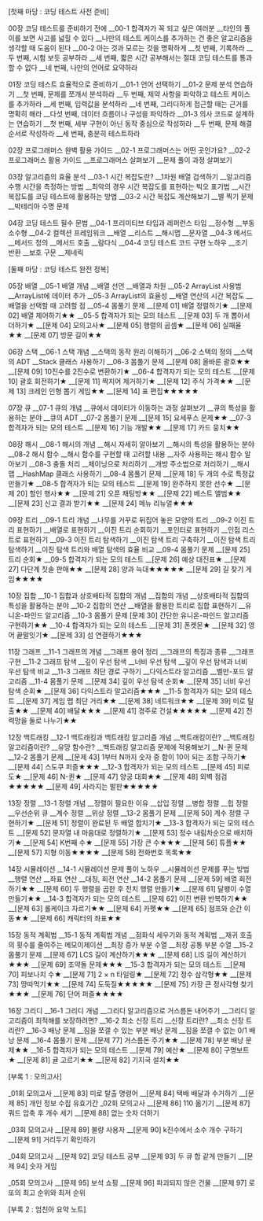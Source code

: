 [첫째 마당 : 코딩 테스트 사전 준비]


00장 코딩 테스트를 준비하기 전에
__00-1 합격자가 꼭 되고 싶은 여러분
__타인의 풀이를 보면 사고를 넓힐 수 있다
__나만의 테스트 케이스를 추가하는 건 좋은 알고리즘을 생각할 때 도움이 된다
__00-2 아는 것과 모르는 것을 명확하게
__첫 번째, 기록하라
__두 번째, 시험 보듯 공부하라
__세 번째, 짧은 시간 공부해서는 절대 코딩 테스트를 통과할 수 없다
__네 번째, 나만의 언어로 요약하라


01장 코딩 테스트 효율적으로 준비하기
__01-1 언어 선택하기
__01-2 문제 분석 연습하기
__첫 번째, 문제를 쪼개서 분석하라
__두 번째, 제약 사항을 파악하고 테스트 케이스를 추가하라
__세 번째, 입력값을 분석하라
__네 번째, 그리디하게 접근할 때는 근거를 명확히 해라
__다섯 번째, 데이터 흐름이나 구성을 파악하라
__01-3 의사 코드로 설계하는 연습하기
__첫 번째, 세부 구현이 아닌 동작 중심으로 작성하라
__두 번째, 문제 해결 순서로 작성하라
__세 번째, 충분히 테스트하라


02장 프로그래머스 완벽 활용 가이드
__02-1 프로그래머스는 어떤 곳인가요?
__02-2 프로그래머스 활용 가이드
__프로그래머스 살펴보기
__문제 풀이 과정 살펴보기


03장 알고리즘의 효율 분석
__03-1 시간 복잡도란?
__1차원 배열 검색하기
__알고리즘 수행 시간을 측정하는 방법
__최악의 경우 시간 복잡도를 표현하는 빅오 표기법
__시간 복잡도를 코딩 테스트에 활용하는 방법
__03-2 시간 복잡도 계산해보기
__별 찍기 문제
__박테리아 수명 문제


04장 코딩 테스트 필수 문법
__04-1 프리미티브 타입과 레퍼런스 타입
__정수형
__부동소수형
__04-2 컬렉션 프레임워크
__배열
__리스트
__해시맵
__문자열
__04-3 메서드
__메서드 정의
__메서드 호출
__람다식
__04-4 코딩 테스트 코드 구현 노하우
__조기 반환
__보호 구문
__제네릭


[둘째 마당 : 코딩 테스트 완전 정복]


05장 배열
__05-1 배열 개념
__배열 선언
__배열과 차원
__05-2 ArrayList 사용법
__ArrayList에 데이터 추가
__05-3 ArrayList의 효율성
__배열 연산의 시간 복잡도
__배열을 선택할 때 고려할 점
__05-4 몸풀기 문제
__[문제 01] 배열 정렬하기★
__[문제 02] 배열 제어하기★★
__05-5 합격자가 되는 모의 테스트
__[문제 03] 두 개 뽑아서 더하기★
__[문제 04] 모의고사★
__[문제 05] 행렬의 곱셈★
__[문제 06] 실패율★★
__[문제 07] 방문 길이★★


06장 스택
__06-1 스택 개념
__스택의 동작 원리 이해하기
__06-2 스택의 정의
__스택의 ADT
__Stack 클래스 사용하기
__06-3 몸풀기 문제
__[문제 08] 올바른 괄호★★
__[문제 09] 10진수를 2진수로 변환하기★
__06-4 합격자가 되는 모의 테스트
__[문제 10] 괄호 회전하기★
__[문제 11] 짝지어 제거하기★
__[문제 12] 주식 가격★★
__[문제 13] 크레인 인형 뽑기 게임★★
__[문제 14] 표 편집★★★★★


07장 큐
__07-1 큐의 개념
__큐에서 데이터가 이동하는 과정 살펴보기
__큐의 특성을 활용하는 분야
__큐의 ADT
__07-2 몸풀기 문제
__[문제 15] 요세푸스 문제★★
__07-3 합격자가 되는 모의 테스트
__[문제 16] 기능 개발★★
__[문제 17] 카드 뭉치★★


08장 해시
__08-1 해시의 개념
__해시 자세히 알아보기
__해시의 특성을 활용하는 분야
__08-2 해시 함수
__해시 함수를 구현할 때 고려할 내용
__자주 사용하는 해시 함수 알아보기
__08-3 충돌 처리
__체이닝으로 처리하기
__개방 주소법으로 처리하기
__해시맵
__HashMap 클래스 사용하기
__08-4 몸풀기 문제
__[문제 18] 두 개의 수로 특정값 만들기★
__08-5 합격자가 되는 모의 테스트
__[문제 19] 완주하지 못한 선수★
__[문제 20] 할인 행사★★
__[문제 21] 오픈 채팅방★★
__[문제 22] 베스트 앨범★★
__[문제 23] 신고 결과 받기★★
__[문제 24] 메뉴 리뉴얼★★★


09장 트리
__09-1 트리 개념
__나무를 거꾸로 뒤집어 놓은 모양의 트리
__09-2 이진 트리 표현하기
__배열로 표현하기
__이진 트리 순회하기
__포인터로 표현하기
__인접 리스트로 표현하기
__09-3 이진 트리 탐색하기
__이진 탐색 트리 구축하기
__이진 탐색 트리 탐색하기
__이진 탐색 트리와 배열 탐색의 효율 비교
__09-4 몸풀기 문제
__[문제 25] 트리 순회★
__09-5 합격자가 되는 모의 테스트
__[문제 26] 예상 대진표★
__[문제 27] 다단계 칫솔 판매★★
__[문제 28] 양과 늑대★★★★★
__[문제 29] 길 찾기 게임★★★★


10장 집합
__10-1 집합과 상호배타적 집합의 개념
__집합의 개념
__상호배타적 집합의 특성을 활용하는 분야
__10-2 집합의 연산
__배열을 활용한 트리로 집합 표현하기
__유니온-파인드 알고리즘
__10-3 몸풀기 문제
[문제 30] 간단한 유니온-파인드 알고리즘 구현하기★★
__10-4 합격자가 되는 모의 테스트
__[문제 31] 폰켓몬★
__[문제 32] 영어 끝말잇기★
__[문제 33] 섬 연결하기★★★


11장 그래프
__11-1 그래프의 개념
__그래프 용어 정리
__그래프의 특징과 종류
__그래프 구현
__11-2 그래프 탐색
__깊이 우선 탐색
__너비 우선 탐색
__깊이 우선 탐색과 너비 우선 탐색 비교
__11-3 그래프 최단 경로 구하기
__다익스트라 알고리즘
__벨만-포드 알고리즘
__11-4 몸풀기 문제
__[문제 34] 깊이 우선 탐색 순회★
__[문제 35] 너비 우선 탐색 순회★
__[문제 36] 다익스트라 알고리즘★★★
__11-5 합격자가 되는 모의 테스트
__[문제 37] 게임 맵 최단 거리★★
__[문제 38] 네트워크★★
__[문제 39] 미로 탈출★★
__[문제 40] 배달★★★
__[문제 41] 경주로 건설★★★★★
__[문제 42] 전력망을 둘로 나누기★★


12장 백트래킹
__12-1 백트래킹과 백트래킹 알고리즘 개념
__백트래킹이란?
__백트래킹 알고리즘이란?
__유망 함수란?
__백트래킹 알고리즘 문제에 적용해보기
__N-퀸 문제
__12-2 몸풀기 문제
__[문제 43] 1부터 N까지 숫자 중 합이 10이 되는 조합 구하기★
__[문제 44] 스도쿠 퍼즐★★★
__12-3 합격자가 되는 모의 테스트
__[문제 45] 피로도★
__[문제 46] N-퀸★
__[문제 47] 양궁 대회★★
__[문제 48] 외벽 점검★★★★★
__[문제 49] 사라지는 발판★★★★★


13장 정렬
__13-1 정렬 개념
__정렬이 필요한 이유
__삽입 정렬
__병합 정렬
__힙 정렬
__우선순위 큐
__계수 정렬
__위상 정렬
__13-2 몸풀기 문제
__[문제 50] 계수 정렬 구현하기★
__[문제 51] 정렬이 완료된 두 배열 합치기★
__13-3 합격자가 되는 모의 테스트
__[문제 52] 문자열 내 마음대로 정렬하기★
__[문제 53] 정수 내림차순으로 배치하기★
__[문제 54] K번째 수★
__[문제 55] 가장 큰 수★★★
__[문제 56] 튜플★★
__[문제 57] 지형 이동★★★★
__[문제 58] 전화번호 목록★★


14장 시뮬레이션
__14-1 시뮬레이션 문제 풀이 노하우
__시뮬레이션 문제를 푸는 방법
__행렬 연산
__좌표 연산
__대칭, 회전 연산
__14-2 몸풀기 문제
__[문제 59] 배열 회전하기★★
__[문제 60] 두 행렬을 곱한 후 전치 행렬 만들기★
__[문제 61] 달팽이 수열 만들기★★
__14-3 합격자가 되는 모의 테스트
__[문제 62] 이진 변환 반복하기★★
__[문제 63] 롤케이크 자르기★★
__[문제 64] 카펫★★
__[문제 65] 점프와 순간 이동★★
__[문제 66] 캐릭터의 좌표★★


15장 동적 계획법
__15-1 동적 계획법 개념
__점화식 세우기와 동적 계획법
__재귀 호출의 횟수를 줄여주는 메모이제이션
__최장 증가 부분 수열
__최장 공통 부분 수열
__15-2 몸풀기 문제
__[문제 67] LCS 길이 계산하기★★★
__[문제 68] LIS 길이 계산하기★★★
__[문제 69] 조약돌 문제★★★
__15-3 합격자가 되는 모의 테스트
__[문제 70] 피보나치 수★
__[문제 71] 2 × n 타일링★
__[문제 72] 정수 삼각형★★
__[문제 73] 땅따먹기★★
__[문제 74] 도둑질★★★★★
__[문제 75] 가장 큰 정사각형 찾기★★★
__[문제 76] 단어 퍼즐★★★★


16장 그리디
__16-1 그리디 개념
__그리디 알고리즘으로 거스름돈 내어주기
__그리디 알고리즘이 최적해를 보장하려면?
__16-2 최소 신장 트리
__신장 트리란?
__최소 신장 트리란?
__16-3 배낭 문제
__짐을 쪼갤 수 있는 부분 배낭 문제
__짐을 쪼갤 수 없는 0/1 배낭 문제
__16-4 몸풀기 문제
__[문제 77] 거스름돈 주기★★
__[문제 78] 부분 배낭 문제★★
__16-5 합격자가 되는 모의 테스트
__[문제 79] 예산★
__[문제 80] 구명보트★
__[문제 81] 귤 고르기★★
__[문제 82] 기지국 설치★★



[부록 1 : 모의고사]


_01회 모의고사
__[문제 83] 미로 탈출 명령어
__[문제 84] 택배 배달과 수거하기
__[문제 85] 개인 정보 수집 유효기간
_02회 모의고사
__[문제 86] 110 옮기기
__[문제 87] 쿼드 압축 후 개수 세기
__[문제 88] 없는 숫자 더하기


_03회 모의고사
__[문제 89] 불량 사용자
__[문제 90] k진수에서 소수 개수 구하기
__[문제 91] 거리두기 확인하기


_04회 모의고사
__[문제 92] 코딩 테스트 공부
__[문제 93] 두 큐 합 같게 만들기
__[문제 94] 숫자 게임


_05회 모의고사
__[문제 95] 보석 쇼핑
__[문제 96] 파괴되지 않은 건물
__[문제 97] 로또의 최고 순위와 최저 순위


[부록 2 : 엄친아 요약 노트]